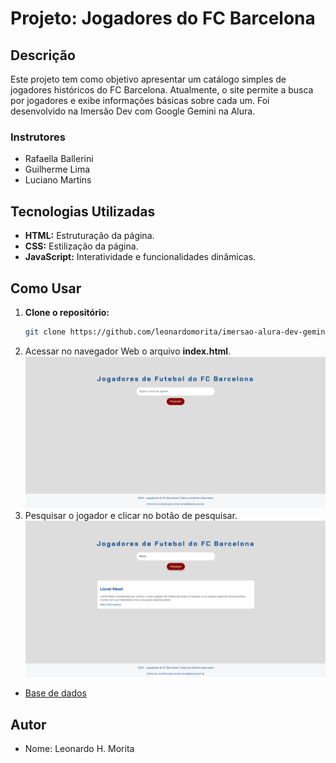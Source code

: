 # Projeto: Jogadores do FC Barcelona

## Descrição
Este projeto tem como objetivo apresentar um catálogo simples de jogadores históricos do FC Barcelona. Atualmente, o site permite a busca por jogadores e exibe informações básicas sobre cada um. Foi desenvolvido na Imersão Dev com Google Gemini na Alura.

### Instrutores
* Rafaella Ballerini
* Guilherme Lima
* Luciano Martins

## Tecnologias Utilizadas
* **HTML:** Estruturação da página.
* **CSS:** Estilização da página.
* **JavaScript:** Interatividade e funcionalidades dinâmicas.

## Como Usar
1. **Clone o repositório:**
   ```bash
   git clone https://github.com/leonardomorita/imersao-alura-dev-gemini.git
   ```
2. Acessar no navegador Web o arquivo **index.html**.
![Home](./.github/images/home.png)
3. Pesquisar o jogador e clicar no botão de pesquisar.
![Busca](./.github/images/busca-messi.png)
* <a href="https://github.com/leonardomorita/imersao-alura-dev-gemini/blob/main/js/dados.js" target="_blank">Base de dados</a>

## Autor
* Nome: Leonardo H. Morita
